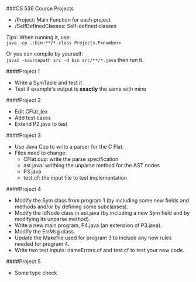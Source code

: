 ###CS 536 Course Projects
* /Project: Main Function for each project
* /SelfDefinedClasses: Self-defined classes

*Tips:*
When running it, use: <br/>
`java -cp .:bin:**/*.class Projects.P<number>`<br/>

Or you can compile by yourself: <br/>
`javac -sourcepath src -d bin src/**/*.java` then run it.

####Project 1
* Write a SymTable and test it
* Test if example's output is **exactly** the same with mine

####Project 2
* Edit CFlat.jlex
* Add test cases
* Extend P2.java to test

####Project 3
* Use Java Cup to write a parser for the C Flat. 
* Files need to change:
  * CFlat.cup: write the parse specification
  * ast.java: writhing the unparse method for the AST nodes
  * P3.java
  * test.cf: the input file to test implementation

####Project 4
* Modify the Sym class from program 1 (by including some new fields and methods and/or by defining some subclasses).
* Modify the IdNode class in ast.java (by including a new Sym field and by modifying its unparse method).
* Write a new main program, P4.java (an extension of P3.java).
* Modify the ErrMsg class.
* Update the Makefile used for program 3 to include any new rules needed for program 4.
* Write two test inputs: nameErrors.cf and test.cf to test your new code.

####Project 5
* Some type check